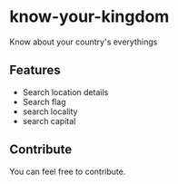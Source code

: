 # know-your-kingdom

Know about your country's everythings

## Features

- Search location details
- Search flag
- search locality
- search capital


## Contribute

You can feel free to contribute.